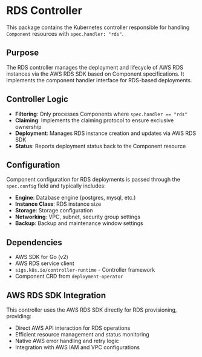 # RDS Controller

This package contains the Kubernetes controller responsible for handling `Component` resources with `spec.handler: "rds"`.

## Purpose

The RDS controller manages the deployment and lifecycle of AWS RDS instances via the AWS RDS SDK based on Component specifications. It implements the component handler interface for RDS-based deployments.

## Controller Logic

- **Filtering**: Only processes Components where `spec.handler == "rds"`
- **Claiming**: Implements the claiming protocol to ensure exclusive ownership
- **Deployment**: Manages RDS instance creation and updates via AWS RDS SDK
- **Status**: Reports deployment status back to the Component resource

## Configuration

Component configuration for RDS deployments is passed through the `spec.config` field and typically includes:

- **Engine**: Database engine (postgres, mysql, etc.)
- **Instance Class**: RDS instance size
- **Storage**: Storage configuration
- **Networking**: VPC, subnet, security group settings
- **Backup**: Backup and maintenance window settings

## Dependencies

- AWS SDK for Go (v2)
- AWS RDS service client
- `sigs.k8s.io/controller-runtime` - Controller framework
- Component CRD from `deployment-operator`

## AWS RDS SDK Integration

This controller uses the AWS RDS SDK directly for RDS provisioning, providing:

- Direct AWS API interaction for RDS operations
- Efficient resource management and status monitoring
- Native AWS error handling and retry logic
- Integration with AWS IAM and VPC configurations
